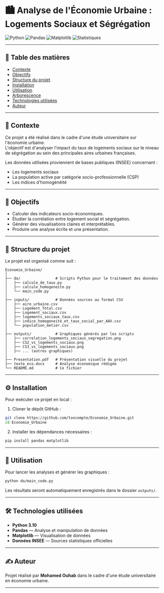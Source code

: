 # 🏙️ Analyse de l'Économie Urbaine : Logements Sociaux et Ségrégation

![Python](https://img.shields.io/badge/Python-3.10-blue)
![Pandas](https://img.shields.io/badge/Pandas-Data--Analysis-green)
![Matplotlib](https://img.shields.io/badge/Matplotlib-Visualization-orange)
![Statistiques](https://img.shields.io/badge/Statistiques-INSEE-important)

---

## 📑 Table des matières

- [Contexte](#contexte)
- [Objectifs](#objectifs)
- [Structure du projet](#structure-du-projet)
- [Installation](#installation)
- [Utilisation](#utilisation)
- [Arborescence](#arborescence)
- [Technologies utilisées](#technologies-utilisées)
- [Auteur](#auteur)

---

## 📖 Contexte

Ce projet a été réalisé dans le cadre d'une étude universitaire sur l'économie urbaine.  
L'objectif est d'analyser l'impact du taux de logements sociaux sur le niveau de ségrégation au sein des principales aires urbaines françaises.

Les données utilisées proviennent de bases publiques (INSEE) concernant :
- Les logements sociaux
- La population active par catégorie socio-professionnelle (CSP)
- Les indices d'homogénéité

---

## 🎯 Objectifs

- Calculer des indicateurs socio-économiques.
- Étudier la corrélation entre logement social et ségrégation.
- Générer des visualisations claires et interprétables.
- Produire une analyse écrite et une présentation.

---

## 📂 Structure du projet

Le projet est organisé comme suit :

```
Economie_Urbaine/
│
├── do/                # Scripts Python pour le traitement des données
│   ├── calcule_de_taux.py
│   ├── calcule_homogeneite.py
│   └── main_code.py
│
├── inputs/            # Données sources au format CSV
│   ├── aire_urbaine.csv
│   ├── Logement_Total.csv
│   ├── Logement_sociaux.csv
│   ├── logements_sociaux_taux.csv
│   ├── indice_homogeneite_et_taux_social_par_AAV.csv
│   └── population_metier.csv
│
├── outputs/           # Graphiques générés par les scripts
│   ├── correlation_logements_sociaux_segregation.png
│   ├── CS2_vs_logements_sociaux.png
│   ├── CS3_vs_logements_sociaux.png
│   ├── ... (autres graphiques)
│
├── Presentation.pdf   # Présentation visuelle du projet
├── texte_eco.docx     # Analyse économique rédigée
└── README.md          # Ce fichier
```

---

## ⚙️ Installation

Pour exécuter ce projet en local :

1. Cloner le dépôt GitHub :

```bash
git clone https://github.com/toncompte/Economie_Urbaine.git
cd Economie_Urbaine
```

2. Installer les dépendances nécessaires :

```bash
pip install pandas matplotlib
```

---

## 🚀 Utilisation

Pour lancer les analyses et générer les graphiques :

```bash
python do/main_code.py
```

Les résultats seront automatiquement enregistrés dans le dossier `outputs/`.

---

## 🛠️ Technologies utilisées

- **Python 3.10**
- **Pandas** — Analyse et manipulation de données
- **Matplotlib** — Visualisation de données
- **Données INSEE** — Sources statistiques officielles

---

## ✍️ Auteur

Projet réalisé par **Mohamed Ouhab** dans le cadre d'une étude universitaire en économie urbaine.

---
